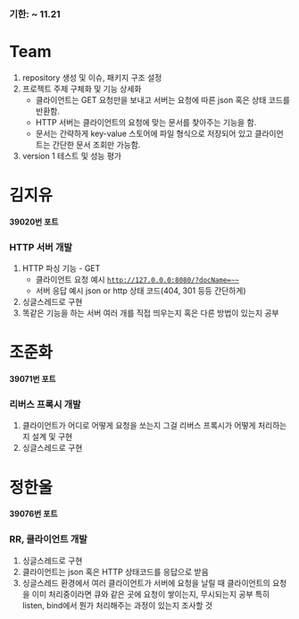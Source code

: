 ### 기한: ~ 11.21

# Team

1. repository 생성 및 이슈, 패키지 구조 설정
2. 프로젝트 주제 구체화 및 기능 상세화
   - 클라이언트는 GET 요청만을 보내고 서버는 요청에 따른 json 혹은 상태 코드를 반환함.
   - HTTP 서버는 클라이언트의 요청에 맞는 문서를 찾아주는 기능을 함.
   - 문서는 간략하게 key-value 스토어에 파일 형식으로 저장되어 있고 클라이언트는 간단한 문서 조회만 가능함.
3. version 1 테스트 및 성능 평가

# 김지유

**39020번 포트**

### HTTP 서버 개발

1. HTTP 파싱 기능 - GET
   - 클라이언트 요청 예시 [`http://127.0.0.0:8080/?docName=~~`](http://127.0.0.0:8080/?docName=~~)
   - 서버 응답 예시 json or http 상태 코드(404, 301 등등 간단하게)
2. 싱글스레드로 구현
3. 똑같은 기능을 하는 서버 여러 개를 직접 띄우는지 혹은 다른 방법이 있는지 공부

# 조준화

**39071번 포트**

### 리버스 프록시 개발

1. 클라이언트가 어디로 어떻게 요청을 쏘는지 그걸 리버스 프록시가 어떻게 처리하는지 설계 및 구현
2. 싱글스레드로 구현

# 정한울

**39076번 포트**

### RR, 클라이언트 개발

1. 싱글스레드로 구현
2. 클라이언트는 json 혹은 HTTP 상태코드를 응답으로 받음
3. 싱글스레드 환경에서 여러 클라이언트가 서버에 요청을 날릴 때 클라이언트의 요청을 이미 처리중이라면 큐와 같은 곳에 요청이 쌓이는지, 무시되는지 공부 특히 listen, bind에서 뭔가 처리해주는 과정이 있는지 조사할 것
